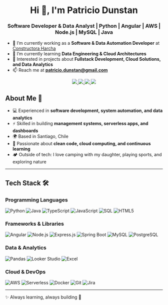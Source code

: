 <h1 align="center">Hi 👋, I'm Patricio Dunstan</h1>
<h3 align="center">Software Developer & Data Analyst | Python | Angular | AWS | Node.js | MySQL | Java</h3>

- 🔭 I’m currently working as a **Software & Data Automation Developer** at [Constructora Harcha](https://www.harcha.cl/)  
- 🌱 I’m currently learning **Data Engineering & Cloud Architectures**  
- 👯 Interested in projects about **Fullstack Development, Cloud Solutions, and Data Analytics**  
- 📫 Reach me at **patricio.dunstan@gmail.com**

<p align="center">
    <a href="https://linkedin.com/in/patriciodunstan">
        <img src="https://img.shields.io/badge/LinkedIn-0077B5?style=for-the-badge&logo=linkedin&logoColor=white"/>
    </a>
    <a href="mailto:patricio.dunstan@gmail.com">
        <img src="https://img.shields.io/badge/Gmail-D14836?style=for-the-badge&logo=gmail&logoColor=white"/>
    </a>
    <a href="patriciodunstanCVEn.pdf">
        <img src="https://img.shields.io/badge/Resume-Blue?style=for-the-badge&logoColor=white"/>
    </a>
    <a href="patriciodunstanCV.pdf">
        <img src="https://img.shields.io/badge/Resume_(Spanish)-green?style=for-the-badge&logoColor=white"/>
    </a>
</p>

## About Me 🦉

- 💻 Experienced in **software development, system automation, and data analytics**  
- ⚡ Skilled in building **management systems, serverless apps, and dashboards**  
- 🌍 Based in Santiago, Chile  
- 🎯 Passionate about **clean code, cloud computing, and continuous learning**  
- 🏕️ Outside of tech: I love camping with my daughter, playing sports, and exploring nature  

---

## Tech Stack 🛠️

### Programming Languages
![Python](https://img.shields.io/badge/Python-FFD43B?style=for-the-badge&logo=python&logoColor=blue)
![Java](https://img.shields.io/badge/Java-red?style=for-the-badge&logo=coffeescript&logoColor=white)
![TypeScript](https://img.shields.io/badge/TypeScript-007ACC?style=for-the-badge&logo=typescript&logoColor=white)
![JavaScript](https://img.shields.io/badge/JavaScript-F7DF1E?style=for-the-badge&logo=javascript&logoColor=black)
![SQL](https://img.shields.io/badge/SQL-336791?style=for-the-badge&logo=postgresql&logoColor=white)
![HTML5](https://img.shields.io/badge/HTML5-E34F26?style=for-the-badge&logo=html5&logoColor=white)

### Frameworks & Libraries
![Angular](https://img.shields.io/badge/Angular-DD0031?style=for-the-badge&logo=angular&logoColor=white)
![Node.js](https://img.shields.io/badge/Node.js-339933?style=for-the-badge&logo=node.js&logoColor=white)
![Express.js](https://img.shields.io/badge/Express-000000?style=for-the-badge&logo=express&logoColor=white)
![Spring Boot](https://img.shields.io/badge/Spring_Boot-6DB33F?style=for-the-badge&logo=springboot&logoColor=white)
![MySQL](https://img.shields.io/badge/MySQL-005C84?style=for-the-badge&logo=mysql&logoColor=white)
![PostgreSQL](https://img.shields.io/badge/PostgreSQL-316192?style=for-the-badge&logo=postgresql&logoColor=white)

### Data & Analytics
![Pandas](https://img.shields.io/badge/Pandas-150458?style=for-the-badge&logo=pandas&logoColor=white)
![Looker Studio](https://img.shields.io/badge/Looker_Studio-4285F4?style=for-the-badge&logo=googlecloud&logoColor=white)
![Excel](https://img.shields.io/badge/Excel-217346?style=for-the-badge&logo=microsoft-excel&logoColor=white)

### Cloud & DevOps
![AWS](https://img.shields.io/badge/AWS-FF9900?style=for-the-badge&logo=amazonaws&logoColor=white)
![Serverless](https://img.shields.io/badge/Serverless-000000?style=for-the-badge&logo=serverless&logoColor=red)
![Docker](https://img.shields.io/badge/Docker-2496ED?style=for-the-badge&logo=docker&logoColor=white)
![Git](https://img.shields.io/badge/Git-F05032?style=for-the-badge&logo=git&logoColor=white)
![Jira](https://img.shields.io/badge/Jira-0052CC?style=for-the-badge&logo=jira&logoColor=white)

---

✨ Always learning, always building 🚀
